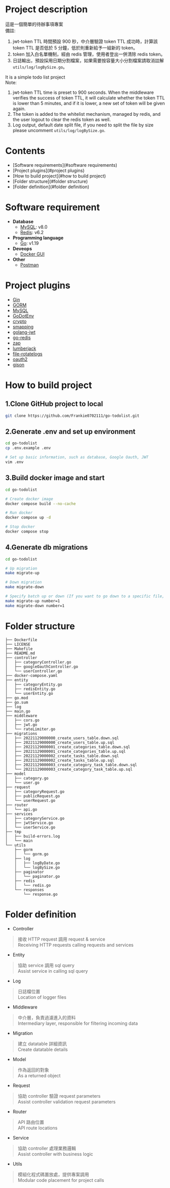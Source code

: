 # Project description
這是一個簡單的待辦事項專案 <br>
備註: <br>
1. jwt-token TTL 時間預設 900 秒，中介層驗證 token TTL 成功時，計算該 token TTL 是否低於 5 分鐘，低於則重新給予一組新的 token。
2. token 加入白名單機制，經由 redis 管理，使用者登出一併清除 redis token。
3. 日誌輸出，預設採用日期分割檔案，如果需要按容量大小分割檔案請取消註解 `utils/log/logBySize.go`。

It is a simple todo list project <br>
Note: <br>
1. jwt-token TTL time is preset to 900 seconds. When the middleware verifies the success of token TTL, it will calculate whether the token TTL is lower than 5 minutes, and if it is lower, a new set of token will be given again.
2. The token is added to the whitelist mechanism, managed by redis, and the user logout to clear the redis token as well.
3. Log output, default date split file, if you need to split the file by size please uncomment `utils/log/logBySize.go`.

# Contents
 - [Software requirements](#software requirements)
 - [Project plugins](#project plugins)
 - [How to build project](#how to build project)
 - [Folder structure](#folder structure)
 - [Folder definition](#folder definition)

# Software requirement
 - **Database**
    - [MySQL](https://dev.mysql.com/downloads/mysql/): v8.0
    - [Redis](https://redis.io/download/): v6.2
 - **Programming language**
    - [Go](https://go.dev/dl/): v1.19
 - **Deveops**
    - [Docker GUI](https://www.docker.com/products/docker-desktop/)
 - **Other**
    - [Postman](https://www.postman.com/downloads/)
 
# Project plugins
- [Gin](https://github.com/gin-gonic/gin)
- [GORM](https://github.com/go-gorm/gorm)
- [MySQL](https://github.com/go-gorm/mysql)
- [GoDotEnv](https://github.com/joho/godotenv)
- [crypto](https://pkg.go.dev/golang.org/x/crypto)
- [smapping](https://github.com/mashingan/smapping)
- [golang-jwt](https://github.com/golang-jwt/jwt)
- [go-redis](https://github.com/go-redis/redis)
- [zap](https://github.com/uber-go/zap)
- [lumberjack](https://github.com/natefinch/lumberjack)
- [file-rotatelogs](https://github.com/lestrrat-go/file-rotatelogs)
- [oauth2](https://github.com/golang/oauth2)
- [gjson](https://github.com/tidwall/gjson)

# How to build project
## 1.Clone GitHub project to local
```bash
git clone https://github.com/Frankie0702111/go-todolist.git
```

## 2.Generate .env and set up environment
```bash
cd go-todolist
cp .env.example .env

# Set up basic information, such as database, Google Oauth, JWT
vim .env
```

## 3.Build docker image and start
```bash
cd go-todolist

# Create docker image
docker compose build --no-cache

# Run docker
docker compose up -d

# Stop docker
docker compose stop
```

## 4.Generate db migrations
```bash
cd go-todolist

# Up migration
make migrate-up

# Down migration
make migrate-down

# Specify batch up or down (If you want to go down to a specific file, it is recommended to open a new folder)
make migrate-up number=1
make migrate-down number=1
```

# Folder structure
```
├── Dockerfile
├── LICENSE
├── Makefile
├── README.md
├── controller
│   ├── categoryController.go
│   ├── googleOauthController.go
│   └── userController.go
├── docker-compose.yaml
├── entity
│   ├── categoryEntity.go
│   ├── redisEntity.go
│   └── userEntity.go
├── go.mod
├── go.sum
├── log
├── main.go
├── middleware
│   ├── cors.go
│   ├── jwt.go
│   └── rateLimiter.go
├── migrations
│   ├── 20221129000000_create_users_table.down.sql
│   ├── 20221129000000_create_users_table.up.sql
│   ├── 20221129000001_create_categories_table.down.sql
│   ├── 20221129000001_create_categories_table.up.sql
│   ├── 20221129000002_create_tasks_table.down.sql
│   ├── 20221129000002_create_tasks_table.up.sql
│   ├── 20221129000003_create_category_task_table.down.sql
│   └── 20221129000003_create_category_task_table.up.sql
├── model
│   ├── category.go
│   └── user.go
├── request
│   ├── categoryRequest.go
│   ├── publicRequest.go
│   └── userRequest.go
├── router
│   └── api.go
├── services
│   ├── categoryService.go
│   ├── jwtService.go
│   └── userService.go
├── tmp
│   ├── build-errors.log
│   └── main
└── utils
    ├── gorm
    │   └── gorm.go
    ├── log
    │   ├── logByDate.go
    │   └── logBySize.go
    ├── paginator
    │   └── paginator.go
    ├── redis
    │   └── redis.go
    └── responses
        └── response.go
```

# Folder definition
- Controller
> 接收 HTTP request 調用 request & service <br>
> Receiving HTTP requests calling requests and services

- Entity
> 協助 service 調用 sql query <br>
> Assist service in calling sql query

- Log
> 日誌檔位置 <br>
> Location of logger files

- Middleware
> 中介層，負責過濾進入的資料 <br>
> Intermediary layer, responsible for filtering incoming data

- Migration
> 建立 datatable 詳細資訊 <br>
> Create datatable details

- Model
> 作為返回的對象 <br>
> As a returned object

- Request
> 協助 controller 驗證 request parameters <br>
> Assist controller validation request parameters

- Router
> API 路由位置 <br>
> API route locations

- Service
> 協助 controller 處理業務邏輯 <br>
> Assist controller with business logic

- Utils
> 模組化程式碼置放處，提供專案調用 <br>
> Modular code placement for project calls

